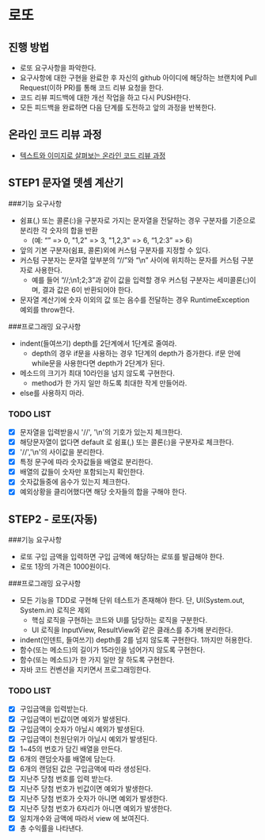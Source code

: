 # 로또
## 진행 방법
* 로또 요구사항을 파악한다.
* 요구사항에 대한 구현을 완료한 후 자신의 github 아이디에 해당하는 브랜치에 Pull Request(이하 PR)를 통해 코드 리뷰 요청을 한다.
* 코드 리뷰 피드백에 대한 개선 작업을 하고 다시 PUSH한다.
* 모든 피드백을 완료하면 다음 단계를 도전하고 앞의 과정을 반복한다.

## 온라인 코드 리뷰 과정
* [텍스트와 이미지로 살펴보는 온라인 코드 리뷰 과정](https://github.com/next-step/nextstep-docs/tree/master/codereview)


## STEP1 문자열 뎃셈 계산기
###기능 요구사항
* 쉼표(,) 또는 콜론(:)을 구분자로 가지는 문자열을 전달하는 경우 구분자를 기준으로 분리한 각 숫자의 합을 반환
    * (예: “” => 0, "1,2" => 3, "1,2,3" => 6, “1,2:3” => 6)
* 앞의 기본 구분자(쉼표, 콜론)외에 커스텀 구분자를 지정할 수 있다.
* 커스텀 구분자는 문자열 앞부분의 “//”와 “\n” 사이에 위치하는 문자를 커스텀 구분자로 사용한다.
    * 예를 들어 “//;\n1;2;3”과 같이 값을 입력할 경우 커스텀 구분자는 세미콜론(;)이며, 결과 값은 6이 반환되어야 한다.
* 문자열 계산기에 숫자 이외의 값 또는 음수를 전달하는 경우 RuntimeException 예외를 throw한다.

###프로그래밍 요구사항
* indent(들여쓰기) depth를 2단계에서 1단계로 줄여라.
    * depth의 경우 if문을 사용하는 경우 1단계의 depth가 증가한다. if문 안에 while문을 사용한다면 depth가 2단계가 된다.
* 메소드의 크기가 최대 10라인을 넘지 않도록 구현한다.
    * method가 한 가지 일만 하도록 최대한 작게 만들어라.
* else를 사용하지 마라.

### TODO LIST
- [x] 문자열을 입력받을시 '//', '\n'의 기호가 있는지 체크한다.
- [x] 해당문자열이 없다면 default 로 쉼표(,) 또는 콜론(:)을 구분자로 체크한다.
- [x] '//','\n'의 사이값을 분리한다.
- [x] 특정 문구에 따라 숫자값들을 배열로 분리한다.
- [x] 배열의 값들이 숫자만 포함되는지 확인한다.
- [x] 숫자값들중에 음수가 있는지 체크한다.
- [x] 예외상황을 클리어했다면 해당 숫자들의 합을 구해야 한다.

## STEP2 - 로또(자동)
###기능 요구사항
* 로또 구입 금액을 입력하면 구입 금액에 해당하는 로또를 발급해야 한다.
* 로또 1장의 가격은 1000원이다.

###프로그래밍 요구사항
* 모든 기능을 TDD로 구현해 단위 테스트가 존재해야 한다. 단, UI(System.out, System.in) 로직은 제외
  * 핵심 로직을 구현하는 코드와 UI를 담당하는 로직을 구분한다.
  * UI 로직을 InputView, ResultView와 같은 클래스를 추가해 분리한다.
* indent(인덴트, 들여쓰기) depth를 2를 넘지 않도록 구현한다. 1까지만 허용한다.
* 함수(또는 메소드)의 길이가 15라인을 넘어가지 않도록 구현한다.
* 함수(또는 메소드)가 한 가지 일만 잘 하도록 구현한다.
* 자바 코드 컨벤션을 지키면서 프로그래밍한다.

### TODO LIST
- [x] 구입금액을 입력받는다.
- [x] 구입금액이 빈값이면 예외가 발생된다.
- [x] 구입금액이 숫자가 아닐시 예외가 발생된다.
- [x] 구입금액이 천원단위가 아닐시 예외가 발생된다.
- [x] 1~45의 번호가 담긴 배열을 만든다.
- [x] 6개의 랜덤숫자를 배열에 담는다.
- [x] 6개의 랜덤된 값은 구입금액에 따라 생성된다.
- [x] 지난주 당첨 번호를 입력 받는다.
- [x] 지난주 당첨 번호가 빈값이면 예외가 발생한다.
- [x] 지난주 당첨 번호가 숫자가 아니면 예외가 발생한다.
- [x] 지난주 당첨 번호가 6자리가 아니면 예외가 발생한다.
- [x] 일치개수와 금액에 따라서 view 에 보여진다.
- [x] 총 수익률을 나타낸다.